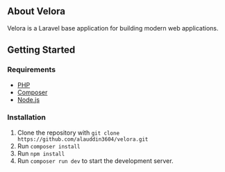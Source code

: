 ## About Velora

Velora is a Laravel base application for building modern web applications. 

## Getting Started

### Requirements

- [PHP](https://www.php.net/)
- [Composer](https://getcomposer.org/)
- [Node.js](https://nodejs.org/)

### Installation

1. Clone the repository with `git clone https://github.com/alauddin3604/velora.git`
2. Run `composer install`
3. Run `npm install`
4. Run `composer run dev` to start the development server.
